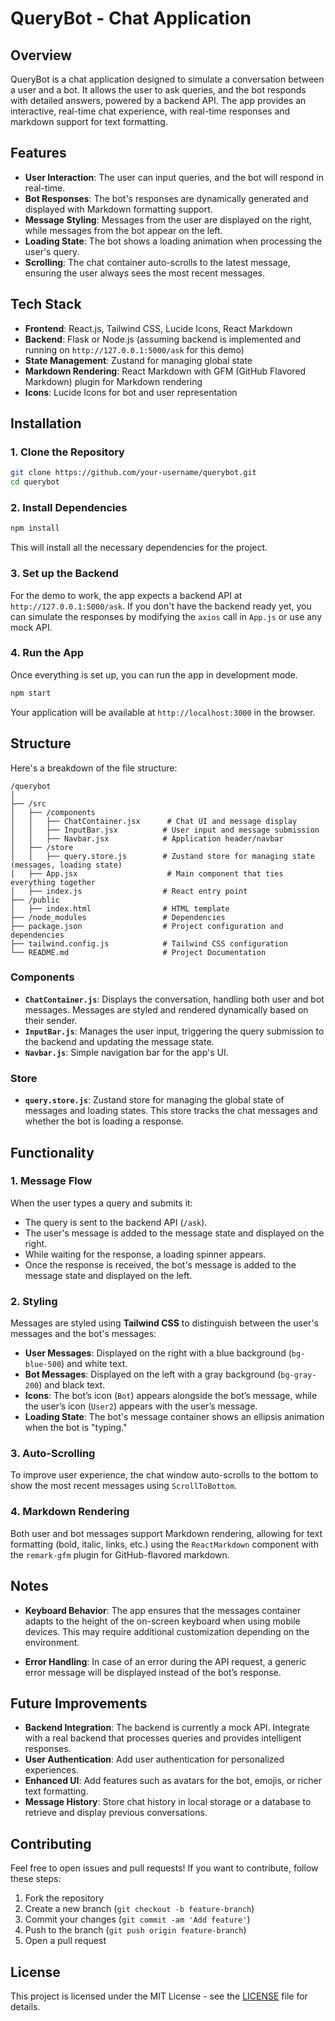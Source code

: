 
# QueryBot - Chat Application

## Overview

QueryBot is a chat application designed to simulate a conversation between a user and a bot. It allows the user to ask queries, and the bot responds with detailed answers, powered by a backend API. The app provides an interactive, real-time chat experience, with real-time responses and markdown support for text formatting.

## Features

- **User Interaction**: The user can input queries, and the bot will respond in real-time.
- **Bot Responses**: The bot's responses are dynamically generated and displayed with Markdown formatting support.
- **Message Styling**: Messages from the user are displayed on the right, while messages from the bot appear on the left.
- **Loading State**: The bot shows a loading animation when processing the user's query.
- **Scrolling**: The chat container auto-scrolls to the latest message, ensuring the user always sees the most recent messages.

## Tech Stack

- **Frontend**: React.js, Tailwind CSS, Lucide Icons, React Markdown
- **Backend**: Flask or Node.js (assuming backend is implemented and running on `http://127.0.0.1:5000/ask` for this demo)
- **State Management**: Zustand for managing global state
- **Markdown Rendering**: React Markdown with GFM (GitHub Flavored Markdown) plugin for Markdown rendering
- **Icons**: Lucide Icons for bot and user representation

## Installation

### 1. Clone the Repository

```bash
git clone https://github.com/your-username/querybot.git
cd querybot
```

### 2. Install Dependencies

```bash
npm install
```

This will install all the necessary dependencies for the project.

### 3. Set up the Backend

For the demo to work, the app expects a backend API at `http://127.0.0.1:5000/ask`. If you don't have the backend ready yet, you can simulate the responses by modifying the `axios` call in `App.js` or use any mock API.

### 4. Run the App

Once everything is set up, you can run the app in development mode.

```bash
npm start
```

Your application will be available at `http://localhost:3000` in the browser.

## Structure

Here's a breakdown of the file structure:

```
/querybot
│
├── /src
│   ├── /components
│   │   ├── ChatContainer.jsx      # Chat UI and message display
│   │   ├── InputBar.jsx          # User input and message submission
│   │   ├── Navbar.jsx            # Application header/navbar
│   ├── /store
│   │   ├── query.store.js        # Zustand store for managing state (messages, loading state)
│   ├── App.jsx                    # Main component that ties everything together
│   ├── index.js                  # React entry point
├── /public
│   ├── index.html                # HTML template
├── /node_modules                 # Dependencies
├── package.json                  # Project configuration and dependencies
├── tailwind.config.js            # Tailwind CSS configuration
└── README.md                     # Project Documentation
```

### Components

- **`ChatContainer.js`**: Displays the conversation, handling both user and bot messages. Messages are styled and rendered dynamically based on their sender.
- **`InputBar.js`**: Manages the user input, triggering the query submission to the backend and updating the message state.
- **`Navbar.js`**: Simple navigation bar for the app's UI.

### Store

- **`query.store.js`**: Zustand store for managing the global state of messages and loading states. This store tracks the chat messages and whether the bot is loading a response.

## Functionality

### 1. **Message Flow**

When the user types a query and submits it:
- The query is sent to the backend API (`/ask`).
- The user's message is added to the message state and displayed on the right.
- While waiting for the response, a loading spinner appears.
- Once the response is received, the bot's message is added to the message state and displayed on the left.

### 2. **Styling**

Messages are styled using **Tailwind CSS** to distinguish between the user's messages and the bot's messages:
- **User Messages**: Displayed on the right with a blue background (`bg-blue-500`) and white text.
- **Bot Messages**: Displayed on the left with a gray background (`bg-gray-200`) and black text.
- **Icons**: The bot’s icon (`Bot`) appears alongside the bot’s message, while the user’s icon (`User2`) appears with the user’s message.
- **Loading State**: The bot's message container shows an ellipsis animation when the bot is "typing."

### 3. **Auto-Scrolling**

To improve user experience, the chat window auto-scrolls to the bottom to show the most recent messages using `ScrollToBottom`.

### 4. **Markdown Rendering**

Both user and bot messages support Markdown rendering, allowing for text formatting (bold, italic, links, etc.) using the `ReactMarkdown` component with the `remark-gfm` plugin for GitHub-flavored markdown.

## Notes

- **Keyboard Behavior**: The app ensures that the messages container adapts to the height of the on-screen keyboard when using mobile devices. This may require additional customization depending on the environment.
  
- **Error Handling**: In case of an error during the API request, a generic error message will be displayed instead of the bot’s response.

## Future Improvements

- **Backend Integration**: The backend is currently a mock API. Integrate with a real backend that processes queries and provides intelligent responses.
- **User Authentication**: Add user authentication for personalized experiences.
- **Enhanced UI**: Add features such as avatars for the bot, emojis, or richer text formatting.
- **Message History**: Store chat history in local storage or a database to retrieve and display previous conversations.

## Contributing

Feel free to open issues and pull requests! If you want to contribute, follow these steps:

1. Fork the repository
2. Create a new branch (`git checkout -b feature-branch`)
3. Commit your changes (`git commit -am 'Add feature'`)
4. Push to the branch (`git push origin feature-branch`)
5. Open a pull request

## License

This project is licensed under the MIT License - see the [LICENSE](LICENSE) file for details.
